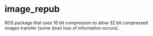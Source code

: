 # image_repub
ROS package that uses 16 bit compression to allow 32 bit compressed images transfer (some (low) loss of information occurs).
